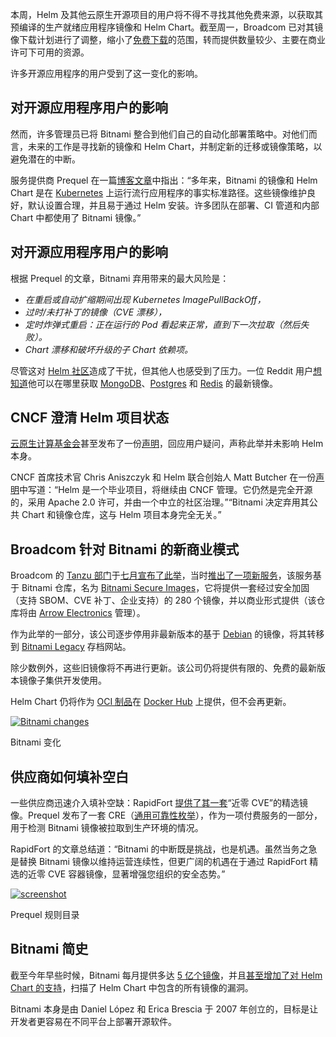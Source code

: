 本周，Helm 及其他云原生开源项目的用户将不得不寻找其他免费来源，以获取其预编译的生产就绪应用程序镜像和 Helm Chart。截至周一，Broadcom 已对其镜像下载计划进行了调整，缩小了[免费下载](https://github.com/bitnami)的范围，转而提供数量较少、主要在商业许可下可用的资源。

许多开源应用程序的用户受到了这一变化的影响。

## 对开源应用程序用户的影响

然而，许多管理员已将 Bitnami 整合到他们自己的自动化部署策略中。对他们而言，未来的工作是寻找新的镜像和 Helm Chart，并制定新的迁移或镜像策略，以避免潜在的中断。

服务提供商 Prequel 在一篇[博客文章](https://www.prequel.dev/blog-post/bitnami-deprecation)中指出：“多年来，Bitnami 的镜像和 Helm Chart 是在 [Kubernetes](https://thenewstack.io/kubernetes/) 上运行流行应用程序的事实标准路径。这些镜像维护良好，默认设置合理，并且易于通过 Helm 安装。许多团队在部署、CI 管道和内部 Chart 中都使用了 Bitnami 镜像。”

## 对开源应用程序用户的影响

根据 Prequel 的文章，Bitnami 弃用带来的最大风险是：

*   *在重启或自动扩缩期间出现 Kubernetes ImagePullBackOff，*
*   *过时/未打补丁的镜像（CVE 漂移），*
*   *定时炸弹式重启：正在运行的 Pod 看起来正常，直到下一次拉取（然后失败）。*
*   *Chart 漂移和破坏升级的子 Chart 依赖项。*

尽管这对 [Helm 社区](https://thenewstack.io/what-the-helm-the-tool-we-all-love-and-sometimes-hate/)造成了干扰，但其他人也感受到了压力。一位 Reddit 用户[想知道](https://www.reddit.com/r/kubernetes/comments/1mjx86p/regarding_the_bitnami_situation/)他可以在哪里获取 [MongoDB](https://www.mongodb.com/cloud/atlas/?utm_content=inline+mention)、[Postgres](https://thenewstack.io/postgresql-18-delivers-significant-performance-gains-for-oltp-and-analytics/) 和 [Redis](https://thenewstack.io/redis-is-open-source-again/) 的最新镜像。

## CNCF 澄清 Helm 项目状态

[云原生计算基金会](https://cncf.io/?utm_content=inline+mention)甚至发布了一份[声明](https://www.cncf.io/blog/2025/09/24/cncfs-helm-project-remains-fully-open-source-and-unaffected-by-recent-vendor-deprecations/?ref=dailydev)，回应用户疑问，声称此举并未影响 Helm 本身。

CNCF 首席技术官 Chris Aniszczyk 和 Helm 联合创始人 Matt Butcher 在一份[声明](https://www.cncf.io/blog/2025/09/24/cncfs-helm-project-remains-fully-open-source-and-unaffected-by-recent-vendor-deprecations/?ref=dailydev)中写道：“Helm 是一个毕业项目，将继续由 CNCF 管理。它仍然是完全开源的，采用 Apache 2.0 许可，并由一个中立的社区治理。”“Bitnami 决定弃用其公共 Chart 和镜像仓库，这与 Helm 项目本身完全无关。”

## Broadcom 针对 Bitnami 的新商业模式

Broadcom 的 [Tanzu 部门](https://www.vmware.com/products/app-platform/tanzu)于[七月宣布了此举](https://news.broadcom.com/app-dev/broadcom-introduces-bitnami-secure-images-for-production-ready-containerized-applications)，当时[推出了一项新服务](https://github.com/bitnami/charts/issues/35164)，该服务基于 Bitnami 仓库，名为 [Bitnami Secure Images](https://www.arrow.com/globalecs/na/vendors/bitnami-secure-images/)，它将提供一套经过安全加固（支持 SBOM、CVE 补丁、企业支持）的 280 个镜像，并以商业形式提供（该仓库将由 [Arrow Electronics](https://www.arrow.com/company) 管理）。

作为此举的一部分，该公司逐步停用非最新版本的基于 [Debian](https://thenewstack.io/check-out-debian-the-mother-of-all-linux-distributions/) 的镜像，将其转移到 [Bitnami Legacy](https://hub.docker.com/u/bitnamilegacy) 存档网站。

除少数例外，这些旧镜像将不再进行更新。该公司仍将提供有限的、免费的最新版本镜像子集供开发使用。

Helm Chart 仍将作为 [OCI 制品](https://thenewstack.io/open-container-initiative-creates-a-distribution-specification-for-registries/)在 [Docker Hub](http://docker.io/bitnami) 上提供，但不会再更新。

[![Bitnami changes](https://cdn.thenewstack.io/media/2025/09/019753f6-broadcom-bitnami-changes.png)](https://cdn.thenewstack.io/media/2025/09/019753f6-broadcom-bitnami-changes.png)

Bitnami 变化

## 供应商如何填补空白

一些供应商迅速介入填补空缺：RapidFort [提供了其一套](https://www.rapidfort.com/blog/bitnami-goes-behind-paywall-rapidforts-curated-near-zero-cve-images-offer-superior-alternative)“近零 CVE”的精选镜像。Prequel 发布了一套 CRE（[通用可靠性枚举](https://docs.prequel.dev/cres/commercial)），作为一项付费服务的一部分，用于检测 Bitnami 镜像被拉取到生产环境的情况。

RapidFort 的文章总结道：“Bitnami 的中断既是挑战，也是机遇。虽然当务之急是替换 Bitnami 镜像以维持运营连续性，但更广阔的机遇在于通过 RapidFort 精选的近零 CVE 容器镜像，显著增强您组织的安全态势。”

[![screenshot](https://cdn.thenewstack.io/media/2025/09/c561d8bb-68bf3fc32c8101b9b93201e1_bdc994c4.png)](https://cdn.thenewstack.io/media/2025/09/c561d8bb-68bf3fc32c8101b9b93201e1_bdc994c4.png)

Prequel 规则目录

## Bitnami 简史

截至今年早些时候，Bitnami 每月提供多达 [5 亿个镜像](https://thenewstack.io/the-bitnami-open-source-application-catalog-turns-18/)，并且[甚至增加了对 Helm Chart 的支持](https://github.com/bitnami/charts)，扫描了 Helm Chart 中包含的所有镜像的漏洞。

Bitnami 本身是由 Daniel López 和 Erica Brescia 于 2007 年创立的，目标是让开发者更容易在不同平台上部署开源软件。
